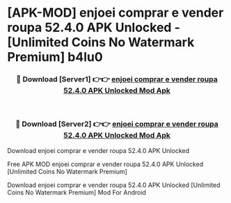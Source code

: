 # [APK-MOD] enjoei  comprar e vender roupa 52.4.0 APK Unlocked - [Unlimited Coins No Watermark Premium] b4lu0



<div align="center">
<h3>🔴 Download [Server1] 👉👉 <a href="https://momento.my/?title=enjoei__comprar_e_vender_roupa_52.4.0_APK_Unlocked">enjoei  comprar e vender roupa 52.4.0 APK Unlocked Mod Apk</a></h3><br>

<h3>🔴 Download [Server2] 👉👉 <a href="https://momento.my/?title=enjoei__comprar_e_vender_roupa_52.4.0_APK_Unlocked">enjoei  comprar e vender roupa 52.4.0 APK Unlocked Mod Apk</a></h3>
</div>



Download enjoei  comprar e vender roupa 52.4.0 APK Unlocked 

Free APK MOD enjoei  comprar e vender roupa 52.4.0 APK Unlocked [Unlimited Coins No Watermark Premium]

Download enjoei  comprar e vender roupa 52.4.0 APK Unlocked [Unlimited Coins No Watermark Premium] Mod For Android
